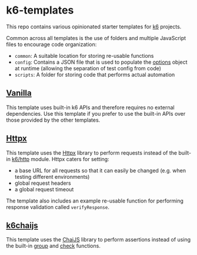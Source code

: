 # k6-templates
 
This repo contains various opinionated starter templates for [k6](https://k6.io/) projects.

Common across all templates is the use of folders and multiple JavaScript files to encourage code organization:

- `common`: A suitable location for storing re-usable functions
- `config`: Contains a JSON file that is used to populate the [options](https://k6.io/docs/using-k6/options/) object at runtime (allowing the separation of test config from code)
- `scripts`: A folder for storing code that performs actual automation


## [Vanilla](vanilla/README.md)
This template uses built-in k6 APIs and therefore requires no external dependencies. Use this template if you prefer to use the built-in APIs over those provided by the other templates.

## [Httpx](httpx/README.md)

This template uses the [Httpx](https://k6.io/docs/javascript-api/jslib/httpx/) library to perform requests instead of the built-in [k6/http](https://k6.io/docs/javascript-api/k6-http/) module. Httpx caters for setting:
- a base URL for all requests so that it can easily be changed (e.g. when testing different environments)
- global request headers
- a global request timeout

The template also includes an example re-usable function for performing response validation called `verifyResponse`.

## [k6chaijs](k6chaijs/README.md)

This template uses the [ChaiJS](https://www.chaijs.com/) library to perform assertions instead of using the built-in [group](https://k6.io/docs/javascript-api/k6/group-name-fn/) and [check](https://k6.io/docs/javascript-api/k6/check-val-sets-tags/) functions.
